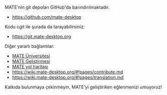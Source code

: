 <!--
.. link:
.. description:
.. tags: Geliştirme
.. date: 2011-12-05 12:00:30
.. title: Geliştirme
.. slug: development
-->

MATE'nin git depoları GitHub'da barındırılmaktadır.

  * <https://github.com/mate-desktop>

Kodu cgit ile şurada da tarayabilirsiniz:

  * <https://git.mate-desktop.org>

 Diğer yararlı bağlantılar:

  * [MATE Üniversitesi](/blog/2013-03-12-mate-university/)
  * [MATE Geliştirmesi](https://wiki.mate-desktop.org/#!pages/dev-doc.md)
  * [MATE yol haritası](https://wiki.mate-desktop.org/#!pages/roadmap.md)
  * <https://wiki.mate-desktop.org/#!pages/contribute.md>
  * <https://wiki.mate-desktop.org/#!pages/translation.md>
  
Katkıda bulunmaya çekinmeyin, MATE'yi geliştiriken eğlenmenizi umuyoruz!
